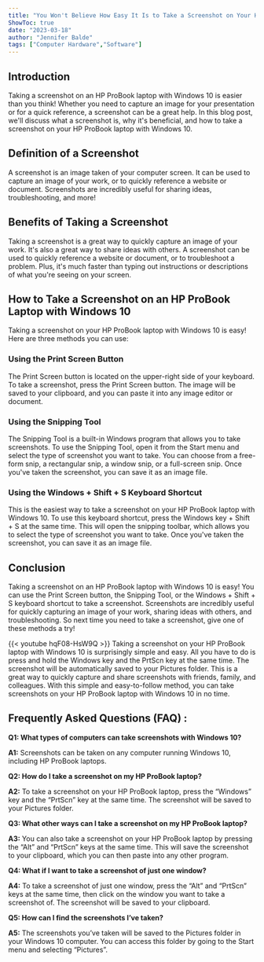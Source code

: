 ```yaml
---
title: "You Won't Believe How Easy It Is to Take a Screenshot on Your HP ProBook Laptop with Windows 10!"
ShowToc: true 
date: "2023-03-18"
author: "Jennifer Balde" 
tags: ["Computer Hardware","Software"]
---
```

## Introduction

Taking a screenshot on an HP ProBook laptop with Windows 10 is easier than you think! Whether you need to capture an image for your presentation or for a quick reference, a screenshot can be a great help. In this blog post, we'll discuss what a screenshot is, why it's beneficial, and how to take a screenshot on your HP ProBook laptop with Windows 10. 

## Definition of a Screenshot

A screenshot is an image taken of your computer screen. It can be used to capture an image of your work, or to quickly reference a website or document. Screenshots are incredibly useful for sharing ideas, troubleshooting, and more!

## Benefits of Taking a Screenshot

Taking a screenshot is a great way to quickly capture an image of your work. It's also a great way to share ideas with others. A screenshot can be used to quickly reference a website or document, or to troubleshoot a problem. Plus, it's much faster than typing out instructions or descriptions of what you're seeing on your screen.

## How to Take a Screenshot on an HP ProBook Laptop with Windows 10

Taking a screenshot on your HP ProBook laptop with Windows 10 is easy! Here are three methods you can use: 

### Using the Print Screen Button

The Print Screen button is located on the upper-right side of your keyboard. To take a screenshot, press the Print Screen button. The image will be saved to your clipboard, and you can paste it into any image editor or document.

### Using the Snipping Tool

The Snipping Tool is a built-in Windows program that allows you to take screenshots. To use the Snipping Tool, open it from the Start menu and select the type of screenshot you want to take. You can choose from a free-form snip, a rectangular snip, a window snip, or a full-screen snip. Once you've taken the screenshot, you can save it as an image file.

### Using the Windows + Shift + S Keyboard Shortcut

This is the easiest way to take a screenshot on your HP ProBook laptop with Windows 10. To use this keyboard shortcut, press the Windows key + Shift + S at the same time. This will open the snipping toolbar, which allows you to select the type of screenshot you want to take. Once you've taken the screenshot, you can save it as an image file.

## Conclusion

Taking a screenshot on an HP ProBook laptop with Windows 10 is easy! You can use the Print Screen button, the Snipping Tool, or the Windows + Shift + S keyboard shortcut to take a screenshot. Screenshots are incredibly useful for quickly capturing an image of your work, sharing ideas with others, and troubleshooting. So next time you need to take a screenshot, give one of these methods a try!

{{< youtube hqF08-HsW9Q >}} 
Taking a screenshot on your HP ProBook laptop with Windows 10 is surprisingly simple and easy. All you have to do is press and hold the Windows key and the PrtScn key at the same time. The screenshot will be automatically saved to your Pictures folder. This is a great way to quickly capture and share screenshots with friends, family, and colleagues. With this simple and easy-to-follow method, you can take screenshots on your HP ProBook laptop with Windows 10 in no time.

## Frequently Asked Questions (FAQ) :
**Q1: What types of computers can take screenshots with Windows 10?**

**A1:** Screenshots can be taken on any computer running Windows 10, including HP ProBook laptops.

**Q2: How do I take a screenshot on my HP ProBook laptop?**

**A2:** To take a screenshot on your HP ProBook laptop, press the “Windows” key and the “PrtScn” key at the same time. The screenshot will be saved to your Pictures folder.

**Q3: What other ways can I take a screenshot on my HP ProBook laptop?**

**A3:** You can also take a screenshot on your HP ProBook laptop by pressing the “Alt” and “PrtScn” keys at the same time. This will save the screenshot to your clipboard, which you can then paste into any other program.

**Q4: What if I want to take a screenshot of just one window?**

**A4:** To take a screenshot of just one window, press the “Alt” and “PrtScn” keys at the same time, then click on the window you want to take a screenshot of. The screenshot will be saved to your clipboard.

**Q5: How can I find the screenshots I’ve taken?**

**A5:** The screenshots you’ve taken will be saved to the Pictures folder in your Windows 10 computer. You can access this folder by going to the Start menu and selecting “Pictures”.



